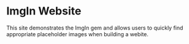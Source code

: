 ImgIn Website 
=========
This site demonstrates the ImgIn gem and allows users to quickly find appropriate placeholder images when building a webite.
